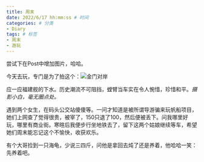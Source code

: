 ```yaml
---
title: 周末
date: 2022/6/17 hh:mm:ss # 时间
categories: # 分类
- Diary
tags: # 标签
- 周末
- 游玩
---
```



尝试下在Post中增加图片，哈哈。

今天去玩，专门是为了拍这个：![金门对岸](/Post4/001.jpg)     

应一应福建舰的下水。历史潮流不可阻挡，螳臂当车实在令人惋惜，珍惜和平。*摄影小白，毫无圈点处。*

遇到两个女生，在码头公交站傻傻等。一问才知道是被所谓导游骗来玩帆船项目，她们上网查了觉得很贵，被宰了，150只退了100，然后便被丢下。问我哪里好玩，哪里有商业街。寒暄后我便步行坐地铁去了，留下这两个姑娘继续等车，希望她们周末能忘记这个不愉快，收获欢乐。

有个大哥捡到一只海龟，少说三四斤，问他是拿回去炖了还是养着，他哈哈一笑：先养着吧。

